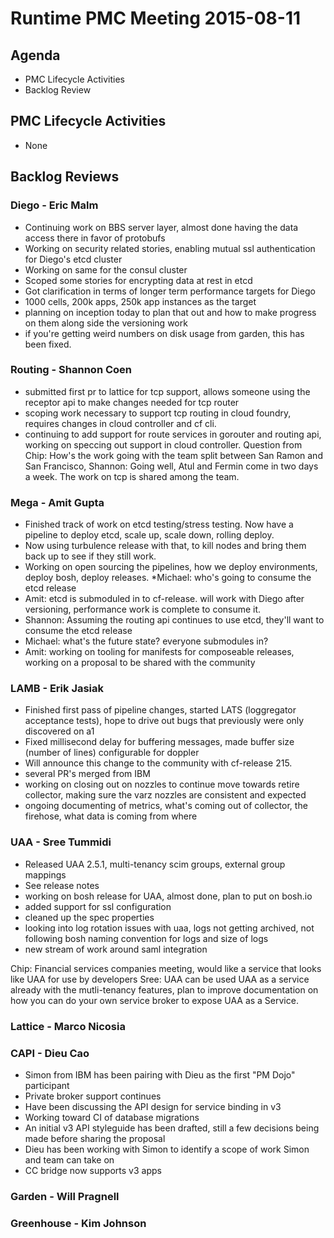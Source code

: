 # Runtime PMC Meeting 2015-08-11

## Agenda
* PMC Lifecycle Activities
* Backlog Review

## PMC Lifecycle Activities
* None

## Backlog Reviews

### Diego - Eric Malm
* Continuing work on BBS server layer, almost done having the data access there in favor of protobufs
* Working on security related stories, enabling mutual ssl authentication for Diego's etcd cluster
* Working on same for the consul cluster
* Scoped some stories for encrypting data at rest in etcd
* Got clarification in terms of longer term performance targets for Diego
* 1000 cells, 200k apps, 250k app instances as the target
* planning on inception today to plan that out and how to make progress on them along side the versioning work
* if you're getting weird numbers on disk usage from garden, this has been fixed.

### Routing - Shannon Coen
* submitted first pr to lattice for tcp support, allows someone using the receptor api to make changes needed for tcp router
* scoping work necessary to support tcp routing in cloud foundry, requires changes in cloud controller and cf cli.
* continuing to add support for route services in gorouter and routing api, working on speccing out support in cloud controller.
Question from Chip: How's the work going with the team split between San Ramon and San Francisco,
Shannon: Going well, Atul and Fermin come in two days a week. The work on tcp is shared among the team.

### Mega - Amit Gupta
* Finished track of work on etcd testing/stress testing. Now have a pipeline to deploy etcd, scale up, scale down, rolling deploy.
* Now using turbulence release with that, to kill nodes and bring them back up to see if they still work.
* Working on open sourcing the pipelines, how we deploy environments, deploy bosh, deploy releases.
*Michael: who's going to consume the etcd release
* Amit: etcd is submoduled in to cf-release.  will work with Diego after versioning, performance work is complete to consume it.
* Shannon: Assuming the routing api continues to use etcd, they'll want to consume the etcd release
* Michael: what's the future state? everyone submodules in?
* Amit: working on tooling for manifests for composeable releases, working on a proposal to be shared with the community

### LAMB - Erik Jasiak
* Finished first pass of pipeline changes, started LATS (loggregator acceptance tests), hope to drive out bugs that previously were only discovered on a1
* Fixed millisecond delay for buffering messages, made buffer size (number of lines) configurable for doppler
* Will announce this change to the community with cf-release 215.
* several PR's merged from IBM
* working on closing out on nozzles to continue move towards retire collector, making sure the varz nozzles are consistent and expected
* ongoing documenting of metrics, what's coming out of collector, the firehose, what data is coming from where

### UAA - Sree Tummidi
* Released UAA 2.5.1, multi-tenancy scim groups, external group mappings
* See release notes
* working on bosh release for UAA, almost done, plan to put on bosh.io
* added support for ssl configuration
* cleaned up the spec properties
* looking into log rotation issues with uaa, logs not getting archived, not following bosh naming convention for logs and size of logs
* new stream of work around saml integration

Chip: Financial services companies meeting, would like a service that looks like UAA for use by developers
Sree: UAA can be used UAA as a service already with the mutli-tenancy features, plan to improve documentation on how you can do your own service broker to expose UAA as a Service.

### Lattice - Marco Nicosia

### CAPI - Dieu Cao
* Simon from IBM has been pairing with Dieu as the first "PM Dojo" participant
* Private broker support continues
* Have been discussing the API design for service binding in v3
* Working toward CI of database migrations
* An initial v3 API styleguide has been drafted, still a few decisions being made before sharing the proposal
* Dieu has been working with Simon to identify a scope of work Simon and team can take on
* CC bridge now supports v3 apps
### Garden - Will Pragnell

### Greenhouse - Kim Johnson
